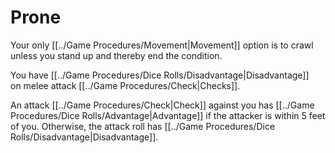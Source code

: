 # Prone

Your only [[../Game Procedures/Movement\|Movement]] option is to crawl unless you stand up and thereby end the condition.

You have [[../Game Procedures/Dice Rolls/Disadvantage|Disadvantage]] on melee attack [[../Game Procedures/Check\|Checks]].

An attack [[../Game Procedures/Check\|Check]] against you has [[../Game Procedures/Dice Rolls/Advantage|Advantage]] if the attacker is within 5 feet of you. Otherwise, the attack roll has [[../Game Procedures/Dice Rolls/Disadvantage|Disadvantage]].